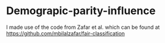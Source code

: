 # Demograpic-parity-influence

I made use of the code from Zafar et al. which can be found at https://github.com/mbilalzafar/fair-classification
